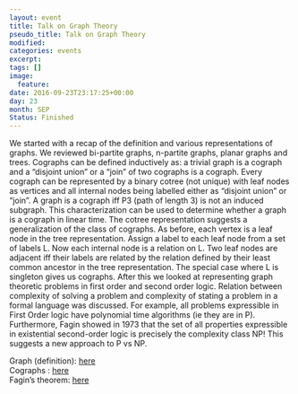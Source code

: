 ```yaml
---
layout: event
title: Talk on Graph Theory
pseudo_title: Talk on Graph Theory
modified:
categories: events
excerpt:
tags: []
image:
  feature:
date: 2016-09-23T23:17:25+00:00
day: 23
month: SEP
Status: Finished
---
```


We started with a recap of the definition and various representations of graphs. We reviewed bi-partite graphs, n-partite graphs, planar graphs and trees. 
Cographs can be defined inductively as: a trivial graph is a cograph and a “disjoint union” or a “join” of two cographs is a cograph. Every cograph can be represented by a binary cotree (not unique) with leaf nodes as vertices and all internal nodes being labelled either as “disjoint union” or “join”. A graph is a cograph iff P3 (path of length 3) is not an induced subgraph. This characterization can be used to determine whether a graph is a cograph in linear time.
The cotree representation suggests a generalization of the class of cographs. As before, each vertex is a leaf node in the tree representation. Assign a label to each leaf node from a set of labels L. Now each internal node is a relation on L. Two leaf nodes are adjacent iff their labels are related by the relation defined by their least common ancestor in the tree representation. The special case where L is singleton gives us cographs. 
After this we looked at representing graph theoretic problems in first order and second order logic. Relation between complexity of solving a problem and complexity of stating a problem in a formal language was discussed. For example, all problems expressible in First Order logic have polynomial time algorithms (ie they are in P). Furthermore, Fagin showed in 1973 that the set of all properties expressible in existential second-order logic is precisely the complexity class NP! This suggests a new approach to P vs NP.

Graph (definition):  <a href="https://en.wikipedia.org/wiki/Graph_theory#Graph">here</a> 
<br>
Cographs : <a href="https://en.wikipedia.org/wiki/Cograph">here</a>
<br>
Fagin’s theorem: <a href="https://en.wikipedia.org/wiki/Fagin%27s_theorem">here</a>



